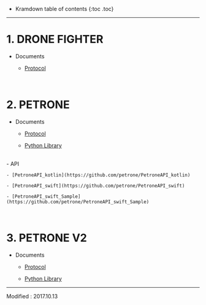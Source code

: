 * Kramdown table of contents
{:toc .toc}

---

# 1. DRONE FIGHTER

- Documents

    - [Protocol](/documents/kr/products/dronefighter2017/protocol/)

<br>

# 2. PETRONE

- Documents

    - [Protocol](/documents/kr/products/petrone/protocol/)
    
    - [Python Library](/documents/kr/products/petrone/library/python/petrone/)
<br>
- API

    - [PetroneAPI_kotlin](https://github.com/petrone/PetroneAPI_kotlin)

    - [PetroneAPI_swift](https://github.com/petrone/PetroneAPI_swift)

    - [PetroneAPI_swift_Sample](https://github.com/petrone/PetroneAPI_swift_Sample)

<br>

# 3. PETRONE V2

- Documents

    - [Protocol](/documents/kr/products/petrone_v2/protocol/)

    - [Python Library](/documents/kr/products/petrone_v2/library/python/petrone_v2/)


---

Modified : 2017.10.13